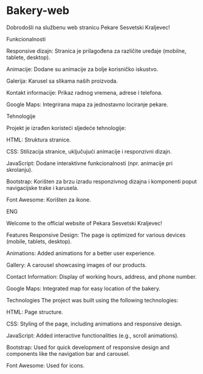 ﻿# Bakery-web
Dobrodošli na službenu web stranicu Pekare Sesvetski Kraljevec!

Funkcionalnosti

Responsive dizajn: Stranica je prilagođena za različite uređaje (mobilne, tablete, desktop).

Animacije: Dodane su animacije za bolje korisničko iskustvo.

Galerija: Karusel sa slikama naših proizvoda.

Kontakt informacije: Prikaz radnog vremena, adrese i telefona.

Google Maps: Integrirana mapa za jednostavno lociranje pekare.

Tehnologije

Projekt je izrađen koristeći sljedeće tehnologije:

HTML: Struktura stranice.

CSS: Stilizacija stranice, uključujući animacije i responzivni dizajn.

JavaScript: Dodane interaktivne funkcionalnosti (npr. animacije pri skrolanju).

Bootstrap: Korišten za brzu izradu responzivnog dizajna i komponenti poput navigacijske trake i karusela.

Font Awesome: Korišten za ikone.

ENG

Welcome to the official website of Pekara Sesvetski Kraljevec!

Features
Responsive Design: The page is optimized for various devices (mobile, tablets, desktop).

Animations: Added animations for a better user experience.

Gallery: A carousel showcasing images of our products.

Contact Information: Display of working hours, address, and phone number.

Google Maps: Integrated map for easy location of the bakery.

Technologies
The project was built using the following technologies:

HTML: Page structure.

CSS: Styling of the page, including animations and responsive design.

JavaScript: Added interactive functionalities (e.g., scroll animations).

Bootstrap: Used for quick development of responsive design and components like the navigation bar and carousel.

Font Awesome: Used for icons.
